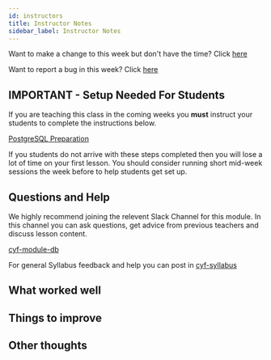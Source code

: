 ```yaml
---
id: instructors
title: Instructor Notes
sidebar_label: Instructor Notes
---
```


Want to make a change to this week but don't have the time? Click [here](https://github.com/CodeYourFuture/syllabus/issues/new?assignees=&labels=enhancement&template=change-request.md&title=)

Want to report a bug in this week? Click [here](https://github.com/CodeYourFuture/syllabus/issues/new?assignees=&labels=bug&template=bug-report.md&title=)

## IMPORTANT - Setup Needed For Students

If you are teaching this class in the coming weeks you **must** instruct your students to complete the instructions below.

[PostgreSQL Preparation](../prep)

If you students do not arrive with these steps completed then you will lose a lot of time on your first lesson. You should consider running short mid-week sessions the week before to help students get set up.

## Questions and Help

We highly recommend joining the relevent Slack Channel for this module. In this channel you can ask questions, get advice from previous teachers and discuss lesson content.

[cyf-module-db](https://codeyourfuture.slack.com/archives/C7V4GNES1)

For general Syllabus feedback and help you can post in [cyf-syllabus](https://codeyourfuture.slack.com/archives/C012UUW69S8)

## What worked well

## Things to improve

## Other thoughts
